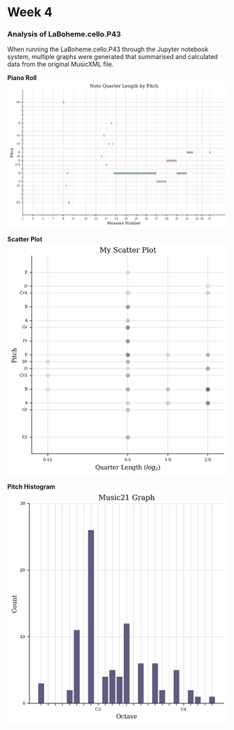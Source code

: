 # Week 4
<h3>Analysis of LaBoheme.cello.P43 </h3>

When running the LaBoheme.cello.P43 through the Jupyter notebook system, multiple graphs were generated that summarised and calculated data from the original MusicXML file.

**Piano Roll**
 ![Piano Roll](https://github.com/Hy-zenthlay/MCA-2023/blob/master/Images/PianoRollPitch.png)
 <br>

 **Scatter Plot**
 ![Scatter Plot](https://github.com/Hy-zenthlay/MCA-2023/blob/master/Images/ScatterPlot.png)
 <br>

 **Pitch Histogram**
 ![Pitch Histogram](https://github.com/Hy-zenthlay/MCA-2023/blob/master/Images/PitchHistogram.png)
 <br>
